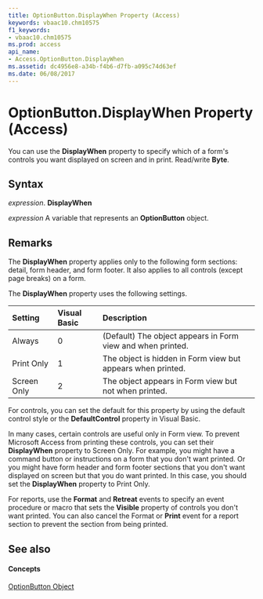 ```yaml
---
title: OptionButton.DisplayWhen Property (Access)
keywords: vbaac10.chm10575
f1_keywords:
- vbaac10.chm10575
ms.prod: access
api_name:
- Access.OptionButton.DisplayWhen
ms.assetid: dc4956e8-a34b-f4b6-d7fb-a095c74d63ef
ms.date: 06/08/2017
---
```



# OptionButton.DisplayWhen Property (Access)

You can use the **DisplayWhen** property to specify which of a form's controls you want displayed on screen and in print. Read/write **Byte**.


## Syntax

 _expression_. **DisplayWhen**

 _expression_ A variable that represents an **OptionButton** object.


## Remarks

The **DisplayWhen** property applies only to the following form sections: detail, form header, and form footer. It also applies to all controls (except page breaks) on a form.

The **DisplayWhen** property uses the following settings.



|**Setting**|**Visual Basic**|**Description**|
|:-----|:-----|:-----|
|Always|0|(Default) The object appears in Form view and when printed.|
|Print Only|1|The object is hidden in Form view but appears when printed.|
|Screen Only|2|The object appears in Form view but not when printed.|
For controls, you can set the default for this property by using the default control style or the **DefaultControl** property in Visual Basic.

In many cases, certain controls are useful only in Form view. To prevent Microsoft Access from printing these controls, you can set their **DisplayWhen** property to Screen Only. For example, you might have a command button or instructions on a form that you don't want printed. Or you might have form header and form footer sections that you don't want displayed on screen but that you do want printed. In this case, you should set the **DisplayWhen** property to Print Only.

For reports, use the **Format** and **Retreat** events to specify an event procedure or macro that sets the **Visible** property of controls you don't want printed. You can also cancel the Format or **Print** event for a report section to prevent the section from being printed.


## See also


#### Concepts


[OptionButton Object](optionbutton-object-access.md)

